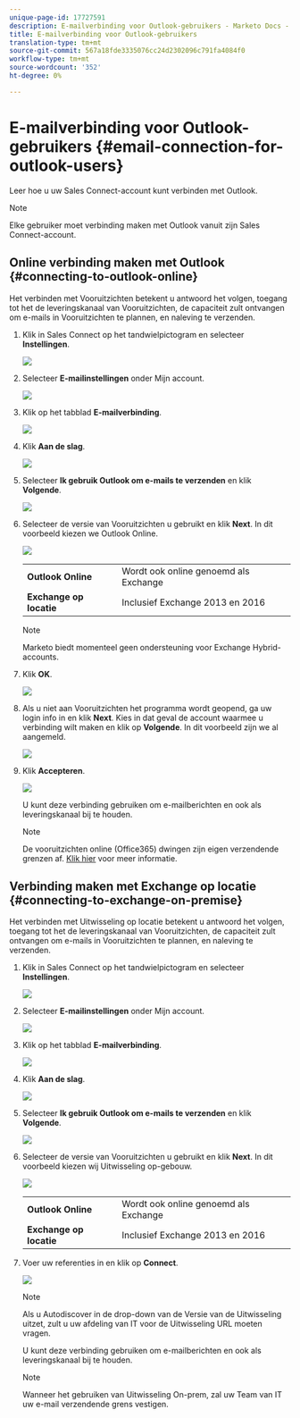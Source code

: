 ```yaml
---
unique-page-id: 17727591
description: E-mailverbinding voor Outlook-gebruikers - Marketo Docs - Productdocumentatie
title: E-mailverbinding voor Outlook-gebruikers
translation-type: tm+mt
source-git-commit: 567a18fde3335076cc24d2302096c791fa4084f0
workflow-type: tm+mt
source-wordcount: '352'
ht-degree: 0%

---
```



# E-mailverbinding voor Outlook-gebruikers {#email-connection-for-outlook-users}

Leer hoe u uw Sales Connect-account kunt verbinden met Outlook.

>[!NOTE]
>
>Elke gebruiker moet verbinding maken met Outlook vanuit zijn Sales Connect-account.

## Online verbinding maken met Outlook {#connecting-to-outlook-online}

Het verbinden met Vooruitzichten betekent u antwoord het volgen, toegang tot het de leveringskanaal van Vooruitzichten, de capaciteit zult ontvangen om e-mails in Vooruitzichten te plannen, en naleving te verzenden.

1. Klik in Sales Connect op het tandwielpictogram en selecteer **Instellingen**.

   ![](assets/one.png)

1. Selecteer **E-mailinstellingen** onder Mijn account.

   ![](assets/two.png)

1. Klik op het tabblad **E-mailverbinding**.

   ![](assets/three.png)

1. Klik **Aan de slag**.

   ![](assets/four.png)

1. Selecteer **Ik gebruik Outlook om e-mails te verzenden** en klik **Volgende**.

   ![](assets/five-a.png)

1. Selecteer de versie van Vooruitzichten u gebruikt en klik **Next**. In dit voorbeeld kiezen we Outlook Online.

   ![](assets/six-a.png)

   <table> 
    <tbody>
     <tr>
      <td><strong>Outlook Online</strong></td> 
      <td>Wordt ook online genoemd als Exchange</td> 
     </tr>
     <tr>
      <td><strong>Exchange op locatie</strong></td> 
      <td>Inclusief Exchange 2013 en 2016</td> 
     </tr>
    </tbody>
   </table>

   >[!NOTE]
   >
   >Marketo biedt momenteel geen ondersteuning voor Exchange Hybrid-accounts.

1. Klik **OK**.

   ![](assets/seven-a.png)

1. Als u niet aan Vooruitzichten het programma wordt geopend, ga uw login info in en klik **Next**. Kies in dat geval de account waarmee u verbinding wilt maken en klik op **Volgende**. In dit voorbeeld zijn we al aangemeld.

   ![](assets/eight-a.png)

1. Klik **Accepteren**.

   ![](assets/nine-a.png)

   U kunt deze verbinding gebruiken om e-mailberichten en ook als leveringskanaal bij te houden.

   >[!NOTE]
   >
   >De vooruitzichten online (Office365) dwingen zijn eigen verzendende grenzen af. [Klik hier](/help/marketo/product-docs/marketo-sales-connect/email/email-delivery/email-connection-throttling.md#email-provider-limits) voor meer informatie.

## Verbinding maken met Exchange op locatie {#connecting-to-exchange-on-premise}

Het verbinden met Uitwisseling op locatie betekent u antwoord het volgen, toegang tot het de leveringskanaal van Vooruitzichten, de capaciteit zult ontvangen om e-mails in Vooruitzichten te plannen, en naleving te verzenden.

1. Klik in Sales Connect op het tandwielpictogram en selecteer **Instellingen**.

   ![](assets/one.png)

1. Selecteer **E-mailinstellingen** onder Mijn account.

   ![](assets/two.png)

1. Klik op het tabblad **E-mailverbinding**.

   ![](assets/three.png)

1. Klik **Aan de slag**.

   ![](assets/four.png)

1. Selecteer **Ik gebruik Outlook om e-mails te verzenden** en klik **Volgende**.

   ![](assets/five-a.png)

1. Selecteer de versie van Vooruitzichten u gebruikt en klik **Next**. In dit voorbeeld kiezen wij Uitwisseling op-gebouw.

   ![](assets/six-b.png)

   <table> 
    <tbody>
     <tr>
      <td><strong>Outlook Online</strong></td> 
      <td>Wordt ook online genoemd als Exchange</td> 
     </tr>
     <tr>
      <td><strong>Exchange op locatie</strong></td> 
      <td>Inclusief Exchange 2013 en 2016</td> 
     </tr>
    </tbody>
   </table>

1. Voer uw referenties in en klik op **Connect**.

   ![](assets/seven-b.png)

   >[!NOTE]
   >
   >Als u Autodiscover in de drop-down van de Versie van de Uitwisseling uitzet, zult u uw afdeling van IT voor de Uitwisseling URL moeten vragen.

   U kunt deze verbinding gebruiken om e-mailberichten en ook als leveringskanaal bij te houden.

   >[!NOTE]
   >
   >Wanneer het gebruiken van Uitwisseling On-prem, zal uw Team van IT uw e-mail verzendende grens vestigen.

